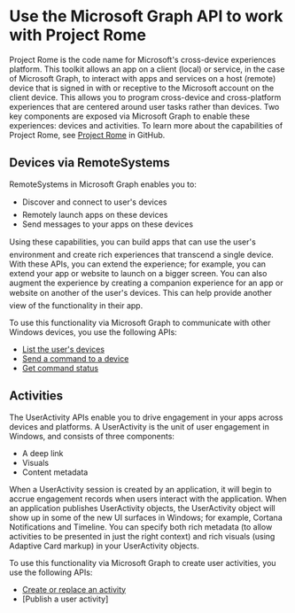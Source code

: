 # Use the Microsoft Graph API to work with Project Rome 

Project Rome is the code name for Microsoft's cross-device experiences platform. This toolkit allows an app on a client (local) or service, in the case of Microsoft Graph, to interact with apps and services on a host (remote) device that is signed in with or receptive to the Microsoft account on the client device. This allows you to program cross-device and cross-platform experiences that are centered around user tasks rather than devices. Two key components are exposed via Microsoft Graph to enable these experiences: devices and activities. To learn more about the capabilities of Project Rome, see [Project Rome](http://aka.ms/projectrome) in GitHub. 

## Devices via RemoteSystems

RemoteSystems in Microsoft Graph enables you to:

- Discover and connect to user's devices
- Remotely launch apps on these devices
- Send messages to your apps on these devices

Using these capabilities, you can build apps that can use the user's environment and create rich experiences that transcend a single device. With these APIs, you can extend the experience; for example, you can extend your app or website to launch on a bigger screen. You can also augment the experience by creating a companion experience for an app or website on another of the user's devices. This can help provide another view of the functionality in their app.

To use this functionality via Microsoft Graph to communicate with other Windows devices, you use the following APIs:

- [List the user's devices](../api/user_list_devices.md)
- [Send a command to a device](../api/send_device_command.md)
- [Get command status](../api/get_device_command_status.md)


## Activities

The UserActivity APIs enable you to drive engagement in your apps across devices and platforms. A UserActivity is the unit of user engagement in Windows, and consists of three components: 

- A deep link
- Visuals
- Content metadata

When a UserActivity session is created by an application, it will begin to accrue engagement records when users interact with the application.
When an application publishes UserActivity objects, the UserActivity object will show up in some of the new UI surfaces in Windows; for example, Cortana Notifications and Timeline. You can specify both rich metadata (to allow activities to be presented in just the right context) and rich visuals (using Adaptive Card markup) in your UserActivity objects.


To use this functionality via Microsoft Graph to create user activities, you use the following APIs:

- [Create or replace an activity](../api/projectrome_put_activity.md)
- [Publish a user activity] 
<!-- - <add other relevant api's or point to activity guide.> -->


